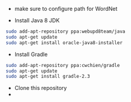 - make sure to configure path for WordNet


- Install Java 8 JDK
```sh
sudo add-apt-repository ppa:webupd8team/java
sudo apt-get update
sudo apt-get install oracle-java8-installer
```
- Install Gradle
```sh
sudo add-apt-repository ppa:cwchien/gradle
sudo apt-get update
sudo apt-get install gradle-2.3
```
- Clone this repository
- 
